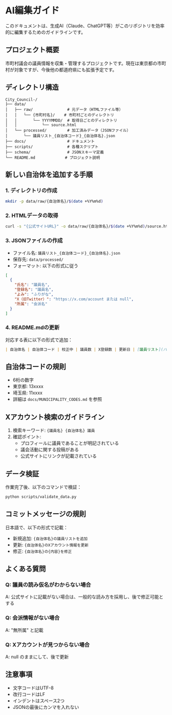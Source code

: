 # AI編集ガイド

このドキュメントは、生成AI（Claude、ChatGPT等）がこのリポジトリを効率的に編集するためのガイドラインです。

## プロジェクト概要

市町村議会の議員情報を収集・管理するプロジェクトです。現在は東京都の市町村が対象ですが、今後他の都道府県にも拡張予定です。

## ディレクトリ構造

```
City_Council-/
├── data/
│   ├── raw/               # 元データ（HTMLファイル等）
│   │   └── {市町村名}/    # 市町村ごとのディレクトリ
│   │       └── YYYYMMDD/  # 取得日ごとのディレクトリ
│   │           └── source.html
│   └── processed/         # 加工済みデータ（JSONファイル）
│       └── 議員リスト_{自治体コード}_{自治体名}.json
├── docs/                  # ドキュメント
├── scripts/               # 各種スクリプト
├── schema/                # JSONスキーマ定義
└── README.md             # プロジェクト説明
```

## 新しい自治体を追加する手順

### 1. ディレクトリの作成
```bash
mkdir -p data/raw/{自治体名}/$(date +%Y%m%d)
```

### 2. HTMLデータの取得
```bash
curl -s "{公式サイトURL}" -o data/raw/{自治体名}/$(date +%Y%m%d)/source.html
```

### 3. JSONファイルの作成
- ファイル名: `議員リスト_{自治体コード}_{自治体名}.json`
- 保存先: `data/processed/`
- フォーマット: 以下の形式に従う

```json
[
  {
    "氏名": "議員名",
    "登録名": "議員名",
    "よみ": "ふりがな",
    "X（旧Twitter）": "https://x.com/account または null",
    "所属": "会派名"
  }
]
```

### 4. README.mdの更新
対応する表に以下の形式で追加：
```markdown
| 自治体名 | 自治体コード | 校正中 | 議員数 | X登録数 | 更新日 | [議員リスト](パス) |
```

## 自治体コードの規則

- 6桁の数字
- 東京都: 13xxxx
- 埼玉県: 11xxxx
- 詳細は `docs/MUNICIPALITY_CODES.md` を参照

## Xアカウント検索のガイドライン

1. 検索キーワード: `{議員名} {自治体名} 議員`
2. 確認ポイント:
   - プロフィールに議員であることが明記されている
   - 議会活動に関する投稿がある
   - 公式サイトにリンクが記載されている

## データ検証

作業完了後、以下のコマンドで検証：
```bash
python scripts/validate_data.py
```

## コミットメッセージの規則

日本語で、以下の形式で記載：
- 新規追加: `{自治体名}の議員リストを追加`
- 更新: `{自治体名}のXアカウント情報を更新`
- 修正: `{自治体名}の{内容}を修正`

## よくある質問

### Q: 議員の読み仮名がわからない場合
A: 公式サイトに記載がない場合は、一般的な読み方を採用し、後で修正可能とする

### Q: 会派情報がない場合
A: "無所属" と記載

### Q: Xアカウントが見つからない場合
A: null のままにして、後で更新

## 注意事項

- 文字コードはUTF-8
- 改行コードはLF
- インデントはスペース2つ
- JSONの最後にカンマを入れない
